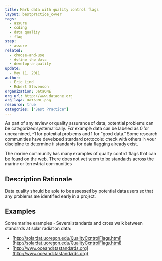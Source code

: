 ```yaml
---
title: Mark data with quality control flags
layout: bestpractice_cover
tags:
  - assure
  - coding
  - data quality
  - flag
step:
  - assure
related:
  - choose-and-use
  - define-the-data
  - develop-a-quality
update:
  - May 11, 2011
author:
  - Eric Lind
  - Robert Stevenson
organization: DataONE
org_url: http://www.dataone.org
org_logo: DataONE.png
resource: true
categories: ["Best Practice"]
---
```




As part of any review or quality assurance of data, potential problems can be categorized systematically. For example data can be labeled as 0 for unexamined, -1 for potential problems and 1 for "good data." Some research communities have developed standard protocols; check with others in your discipline to determine if standards for data flagging already exist.

The marine community has many examples of quality control flags that can be found on the web. There does not yet seem to be standards across the marine or terrestrial communities.

## Description Rationale

Data quality should be able to be assessed by potential data users so that any problems are identified early in a project.

## Examples

Some marine examples - Several standards and cross walk between standards at
solar radiation data:
- [http://solardat.uoregon.edu/QualityControlFlags.html](http://solardat.uoregon.edu/QualityControlFlags.html)
- [http://www.oceandatastandards.org](http://www.oceandatastandards.org)
